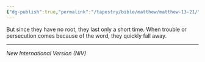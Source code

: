 ```yaml
---
{"dg-publish":true,"permalink":"/tapestry/bible/matthew/matthew-13-21/","title":"Matthew 13:21","hide":true,"tags":["bible-verse","bible-verse"],"dgHomeLink":true,"dgShowLocalGraph":true,"dgEnableSearch":true}
---
```



But since they have no root, they last only a short time. When trouble or persecution comes because of the word, they quickly fall away.



---
*New International Version (NIV)*
